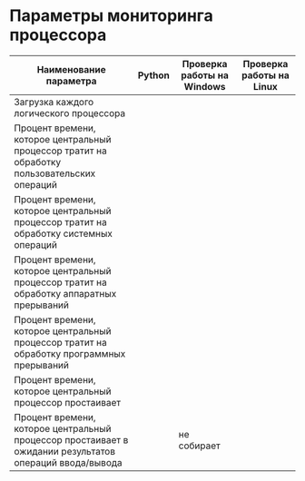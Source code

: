 # Параметры мониторинга процессора

| Наименование параметра                                                                                  | Python | Проверка работы на Windows | Проверка работы  на Linux |
|---------------------------------------------------------------------------------------------------------|--------|----------------------------|---------------------------|
| Загрузка каждого логического процессора                                                                 |        |                            |                           |
| Процент времени, которое центральный процессор тратит на обработку пользовательских операций            |        |                            |                           |
| Процент времени, которое центральный процессор тратит на обработку системных операций                   |        |                            |                           |
| Процент времени, которое центральный процессор тратит на обработку аппаратных прерываний                |        |                            |                           |
| Процент времени, которое центральный процессор тратит на обработку программных прерываний               |        |                            |                           |
| Процент времени, которое центральный процессор простаивает                                              |        |                            |                           |
| Процент времени, которое центральный процессор простаивает в ожидании результатов операций ввода/вывода |        | не собирает                |                           |